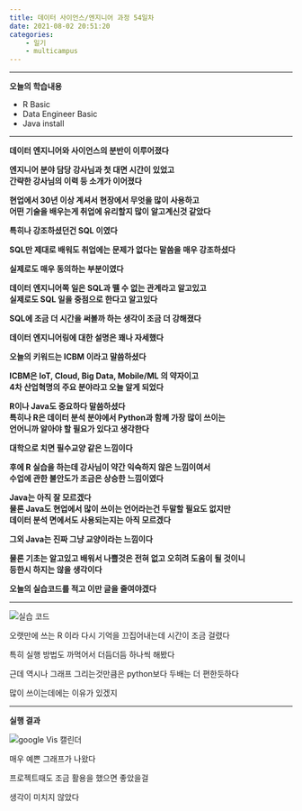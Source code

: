 ```yaml
---
title: 데이터 사이언스/엔지니어 과정 54일차
date: 2021-08-02 20:51:20
categories:
    - 일기
    - multicampus
---
```

___
**오늘의 학습내용**

- R Basic
- Data Engineer Basic
- Java install
___
**데이터 엔지니어와 사이언스의 분반이 이루어졌다**  

**엔지니어 분야 담당 강사님과 첫 대면 시간이 있었고**  
**간략한 강사님의 이력 등 소개가 이어졌다**  

**현업에서 30년 이상 계셔서 현장에서 무엇을 많이 사용하고**  
**어떤 기술을 배우는게 취업에 유리할지 많이 알고계신것 같았다**

**특히나 강조하셨던건 SQL 이였다**  

**SQL만 제대로 배워도 취업에는 문제가 없다는 말씀을 매우 강조하셨다**   

**실제로도 매우 동의하는 부분이였다**  

**데이터 엔지니어쪽 일은 SQL과 뗄 수 없는 관계라고 알고있고**  
**실제로도 SQL 일을 중점으로 한다고 알고있다**  

**SQL에 조금 더 시간을 써볼까 하는 생각이 조금 더 강해졌다**  

**데이터 엔지니어링에 대한 설명은 꽤나 자세했다**  

**오늘의 키워드는 ICBM 이라고 말씀하셨다**  

**ICBM은 IoT, Cloud, Big Data, Mobile/ML 의 약자이고**  
**4차 산업혁명의 주요 분야라고 오늘 알게 되었다**  

**R이나 Java도 중요하다 말씀하셨다**  
**특히나 R은 데이터 분석 분야에서 Python과 함께 가장 많이 쓰이는**  
**언어니까 알아야 할 필요가 있다고 생각한다**  

**대학으로 치면 필수교양 같은 느낌이다**  

**후에 R 실습을 하는데 강사님이 약간 익숙하지 않은 느낌이여서**  
**수업에 관한 불안도가 조금은 상승한 느낌이였다**

**Java는 아직 잘 모르겠다**  
**물론 Java도 현업에서 많이 쓰이는 언어라는건 두말할 필요도 없지만**  
**데이터 분석 면에서도 사용되는지는 아직 모르겠다**  

**그외 Java는 진짜 그냥 교양이라는 느낌이다**  

**물론 기초는 알고있고 배워서 나쁠것은 전혀 없고 오히려 도움이 될 것이니**  
**등한시 하지는 않을 생각이다**  

**오늘의 실습코드를 적고 이만 글을 줄여야겠다**  
___
![실습 코드](https://user-images.githubusercontent.com/84296244/127912056-ad15d060-af40-4820-a41a-135340b1bbcb.JPG)

오랫만에 쓰는 R 이라 다시 기억을 끄집어내는데 시간이 조금 걸렸다  

특히 실행 방법도 까먹어서 더듬더듬 하나씩 해봤다  

근데 역시나 그래프 그리는것만큼은 python보다 두배는 더 편한듯하다  

많이 쓰이는데에는 이유가 있겠지  

___
**실행 결과**

![google Vis 캘린더](https://user-images.githubusercontent.com/84296244/127912191-c97b9982-7c10-45c3-aa4a-7cf7da00d074.JPG)

매우 예쁜 그래프가 나왔다  

프로젝트때도 조금 활용을 했으면 좋았을걸  

생각이 미치지 않았다